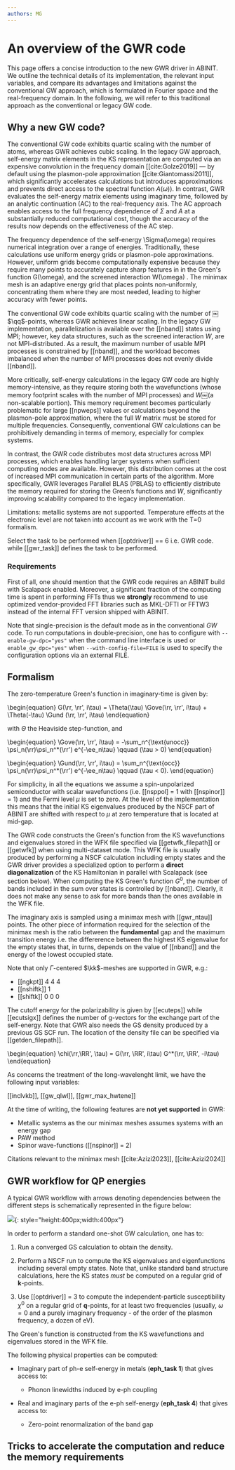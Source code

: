 ```yaml
---
authors: MG
---
```


# An overview of the GWR code

This page offers a concise introduction to the new GWR driver in ABINIT.
We outline the technical details of its implementation, the relevant input variables,
and compare its advantages and limitations against the conventional GW approach,
which is formulated in Fourier space and the real-frequency domain.
In the following, we will refer to this traditional approach as the conventional or legacy GW code.

## Why a new GW code?

The conventional GW code exhibits quartic scaling with the number of atoms, whereas GWR achieves cubic scaling.
In the legacy GW approach, self-energy matrix elements in the KS representation are computed via an expensive convolution
in the frequency domain [[cite:Golze2019]] — by default using the plasmon-pole approximation [[cite:Giantomassi2011]],
which significantly accelerates calculations but introduces approximations and prevents direct access to the spectral function $A(\omega)$).
In contrast, GWR evaluates the self-energy matrix elements using imaginary time,
followed by an analytic continuation (AC) to the real-frequency axis.
The AC approach enables access to the full frequency dependence of $\Sigma$ and $A$
at a substantially reduced computational cost, though the accuracy of the results now depends on the effectiveness of the AC step.

The frequency dependence of the self-energy \Sigma(\omega) requires numerical integration over a range of energies.
Traditionally, these calculations use uniform energy grids or plasmon-pole approximations.
However, uniform grids become computationally expensive because they require many points
to accurately capture sharp features in in the Green's function G(\omega), and the screened interaction W(\omega) .
The minimax mesh is an adaptive energy grid that places points non-uniformly,
concentrating them where they are most needed, leading to higher accuracy with fewer points.

The conventional GW code exhibits quartic scaling with the number of ￼$\qq$-points, whereas GWR achieves linear scaling.
In the legacy GW implementation, parallelization is available over the [[nband]] states using MPI; however,
key data structures, such as the screened interaction $W$, are not MPI-distributed.
As a result, the maximum number of usable MPI processes is constrained by [[nband]],
and the workload becomes imbalanced when the number of MPI processes does not evenly divide [[nband]].

More critically, self-energy calculations in the legacy GW code are highly memory-intensive,
as they require storing both the wavefunctions (whose memory footprint scales with the number of MPI processes)
and $W$￼(a non-scalable portion).
This memory requirement becomes particularly problematic for large [[npweps]] values or calculations
beyond the plasmon-pole approximation, where the full $W$ matrix must be stored for multiple frequencies.
Consequently, conventional GW calculations can be prohibitively demanding in terms of memory, especially for complex systems.

In contrast, the GWR code distributes most data structures across MPI processes,
which enables handling larger systems when sufficient computing nodes are available.
However, this distribution comes at the cost of increased MPI communication in certain parts of the algorithm.
More specifically, GWR leverages Parallel BLAS (PBLAS) to efficiently distribute the memory required
for storing the Green’s functions and $W$, significantly improving scalability compared to the legacy implementation.

Limitations: metallic systems are not supported.
Temperature effects at the electronic level are not taken into account as we work
with the T=0 formalism.

Select the task to be performed when [[optdriver]] == 6 i.e. GWR code.
while [[gwr_task]] defines the task to be performed.

### Requirements

First of all, one should mention that the GWR code requires an ABINIT build with Scalapack enabled.
Moreover, a significant fraction of the computing time is spent in performing FFTs thus we **strongly**
recommend to use optimized vendor-provided FFT libraries such as MKL-DFTI or FFTW3 instead
of the internal FFT version shipped with ABINIT.

Note that single-precision is the default mode as in the conventional $GW$ code.
To run computations in double-precision, one has to configure with  `--enable-gw-dpc="yes"` when
the command line interface is used or `enable_gw_dpc="yes"` when `--with-config-file=FILE` is used
to specify the configuration options via an external FILE.

## Formalism

The zero-temperature Green's function in imaginary-time is given by:

\begin{equation}
G(\rr, \rr', i\tau) =
\Theta(\tau) \Gove(\rr, \rr', i\tau) +
\Theta(-\tau) \Gund (\rr, \rr', i\tau)
\end{equation}

with $\Theta$ the Heaviside step-function, and

\begin{equation}
\Gove(\rr, \rr', i\tau) =
-\sum_n^{\text{unocc}} \psi_n(\rr)\psi_n^*(\rr') e^{-\ee_n\tau}
\qquad (\tau > 0)
\end{equation}

\begin{equation}
\Gund(\rr, \rr', i\tau) =
\sum_n^{\text{occ}} \psi_n(\rr)\psi_n^*(\rr') e^{-\ee_n\tau}
\qquad (\tau < 0).
\end{equation}

For simplicity, in all the equations we assume a spin-unpolarized semiconductor with scalar wavefunctions
(i.e. [[nsppol] = 1 with [[nspinor]] = 1) and the Fermi level $\mu$ is set to zero.
At the level of the implementation this means that the initial KS eigenvalues produced by the NSCF part of ABINIT
are shifted with respect to $\mu$ at zero temperature that is located at mid-gap.

The GWR code constructs the Green's function from the KS wavefunctions and eigenvalues stored
in the WFK file specified via [[getwfk_filepath]] or [[getwfk]] when using multi-dataset mode.
This WFK file is usually produced by performing a NSCF calculation including empty states and the GWR driver
provides a specialized option to perform a **direct diagonalization** of the KS Hamiltonian in parallel
with Scalapack (see section below).
When computing the KS Green's function $G^0$, the number of bands included in the sum over states is controlled by [[nband]].
Clearly, it does not make any sense to ask for more bands than the ones available in the WFK file.

The imaginary axis is sampled using a minimax mesh with [[gwr_ntau]] points.
The other piece of information required for the selection of the minimax mesh
is the ratio between the **fundamental** gap and the maximum transition energy i.e.
the differerence between the highest KS eigenvalue for the empty states that, in turns, depends
on the value of [[nband]] and the energy of the lowest occupied state.

Note that only $\Gamma$-centered $\kk$-meshes are supported in GWR, e.g.:

* [[ngkpt]] 4 4 4
* [[nshiftk]] 1
* [[shiftk]] 0 0 0

The cutoff energy for the polarizability is given by [[ecuteps]]
while [[ecutsigx]] defines the number of g-vectors for the exchange part of the self-energy.
Note that GWR also needs the GS density produced by a previous GS SCF run.
The location of the density file can be specified via [[getden_filepath]].

\begin{equation}
\chi(\rr,\RR', \tau) = G(\rr, \RR', i\tau) G^*(\rr, \RR', -i\tau)
\end{equation}

As concerns the treatment of the long-wavelenght limit, we have the following input variables:

[[inclvkb]],
[[gw_qlwl]],
[[gwr_max_hwtene]]

At the time of writing, the following features are **not yet supported** in GWR:

* Metallic systems as the our minimax meshes assumes systems with an energy gap
* PAW method
* Spinor wave-functions ([[nspinor]] = 2)

Citations relevant to the minimax mesh
[[cite:Azizi2023]], [[cite:Azizi2024]]

## GWR workflow for QP energies

A typical GWR workflow with arrows denoting dependencies between the different steps
is schematically represented in the figure below:

![](eph_intro_assets/eph_workflow.png){: style="height:400px;width:400px"}

In order to perform a standard one-shot GW calculation, one has to:

  1. Run a converged GS calculation to obtain the density.

  2. Perform a NSCF run to compute the KS eigenvalues and eigenfunctions
     including several empty states. Note that, unlike standard band structure calculations,
     here the KS states *must* be computed on a regular grid of **k**-points.

  3. Use [[optdriver]] = 3 to compute the independent-particle susceptibility $\chi^0$ on a regular grid of
     **q**-points, for at least two frequencies (usually, $\omega=0$ and a purely imaginary
     frequency - of the order of the plasmon frequency, a dozen of eV).

The Green's function is constructed from the KS wavefunctions and eigenvalues stored in the WFK file.

The following physical properties can be computed:

* Imaginary part of ph-e self-energy in metals (**eph_task 1**) that gives access to:

    * Phonon linewidths induced by e-ph coupling

* Real and imaginary parts of the e-ph self-energy (**eph_task 4**) that gives access to:

    * Zero-point renormalization of the band gap

## Tricks to accelerate the computation and reduce the memory requirements
